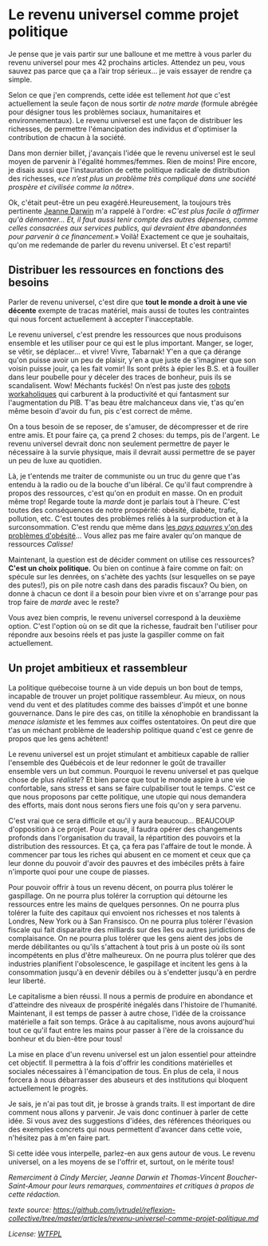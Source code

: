 # Le revenu universel comme projet politique

Je pense que je vais partir sur une balloune et me mettre à vous parler du revenu universel pour mes 42 prochains articles. Attendez un peu, vous sauvez pas parce que ça a l’air trop sérieux... je vais essayer de rendre ça simple.

Selon ce que j'en comprends, cette idée est tellement *hot* que c'est actuellement la seule façon de nous sortir *de notre marde* (formule abrégée pour désigner tous les problèmes sociaux, humanitaires et environnementaux). Le revenu universel est une façon de distribuer les richesses, de permettre l'émancipation des individus et d'optimiser la contribution de chacun à la société.

Dans mon dernier billet, j'avançais l'idée que le revenu universel est le seul moyen de parvenir à l'égalité hommes/femmes. Rien de moins! Pire encore, je disais aussi que l'instauration de cette politique radicale de distribution des richesses, «*ce n’est plus un problème très compliqué dans une société prospère et civilisée comme la nôtre*».

Ok, c'était peut-être un peu exagéré.Heureusement, la toujours très pertinente [Jeanne Darwin](https://jeanneemard.wordpress.com/) m'a rappelé à l'ordre: «*C'est plus facile à affirmer qu'à démontrer... Et, il faut aussi tenir compte des autres dépenses, comme celles consacrées aux services publics, qui devraient être abandonnées pour parvenir à ce financement.*» Voilà! Exactement ce que je souhaitais, qu'on me redemande de parler du revenu universel. Et c'est reparti!

## Distribuer les ressources en fonctions des besoins

Parler de revenu universel, c'est dire que **tout le monde a droit à une vie décente** exempte de tracas matériel, mais aussi de toutes les contraintes qui nous forcent actuellement à accepter l'inacceptable.

Le revenu universel, c'est prendre les ressources que nous produisons ensemble et les utiliser pour ce qui est le plus important. Manger, se loger, se vêtir, se déplacer... et vivre! Vivre, Tabarnak! Y'en a que ça dérange qu'on puisse avoir un peu de plaisir, y'en a que juste de s'imaginer que son voisin puisse jouir, ça les fait vomir! Ils sont prêts à épier les B.S. et à fouiller dans leur poubelle pour y déceler des traces de bonheur, puis ils se scandalisent. Wow! Méchants fuckés! On n’est pas juste des [robots workaholiques](https://fr.wikipedia.org/wiki/Bourreau_de_travail) qui carburent à la productivité et qui fantasment sur l'augmentation du PIB. T'as beau être malchanceux dans vie, t'as qu'en même besoin d'avoir du fun, pis c'est correct de même.

On a tous besoin de se reposer, de s'amuser, de décompresser et de rire entre amis. Et pour faire ça, ça prend 2 choses: du temps, pis de l'argent. Le revenu universel devrait donc non seulement permettre de payer le nécessaire à la survie physique, mais il devrait aussi permettre de se payer un peu de luxe au quotidien.

Là, je t'entends me traiter de communiste ou un truc du genre que t'as entendu à la radio ou de la bouche d'un libéral. Ce qu'il faut comprendre à propos des ressources, c'est qu'on en produit en masse. On en produit même trop! Regarde toute la *marde* dont je parlais tout à l'heure. C'est toutes des conséquences de notre prospérité: obésité, diabète, trafic, pollution, etc. C'est toutes des problèmes reliés à la surproduction et à la surconsommation. C'est rendu que même dans [les *pays pauvres* y'on des problèmes d'obésité](http://www.fao.org/Focus/F/obesity/obes2.htm)... Vous allez pas me faire avaler qu'on manque de ressources *Calisse!*

Maintenant, la question est de décider comment on utilise ces ressources? **C'est un choix politique.** Ou bien on continue à faire comme on fait: on spécule sur les denrées, on s'achète des yachts (sur lesquelles on se paye des putes!), pis on pile notre cash dans des paradis fiscaux? Ou bien, on donne à chacun ce dont il a besoin pour bien vivre et on s'arrange pour pas trop faire de *marde* avec le reste?

Vous avez bien compris, le revenu universel correspond à la deuxième option. C'est l'option où on se dit que la richesse, faudrait ben l'utiliser pour répondre aux besoins réels et pas juste la gaspiller comme on fait actuellement.

## Un projet ambitieux et rassembleur

La politique québecoise tourne à un vide depuis un bon bout de temps, incapable de trouver un projet politique rassembleur. Au mieux, on nous vend du vent et des platitudes comme des baisses d'impôt et une bonne gouvernance. Dans le pire des cas, on titille la xénophobie en brandissant la *menace islamiste* et les femmes aux coiffes ostentatoires. On peut dire que t'as un méchant problème de leadership politique quand c'est ce genre de propos que les gens achètent!

Le revenu universel est un projet stimulant et ambitieux capable de rallier l'ensemble des Québécois et de leur redonner le goût de travailler ensemble vers un but commun. Pourquoi le revenu universel et pas quelque chose de plus *réaliste*? Et bien parce que tout le monde aspire à une vie confortable, sans stress et sans se faire culpabiliser tout le temps. C'est ce que nous proposons par cette politique, une utopie qui nous demandera des efforts, mais dont nous serons fiers une fois qu'on y sera parvenu.

C'est vrai que ce sera difficile et qu'il y aura beaucoup... BEAUCOUP d'opposition à ce projet. Pour cause, il faudra opérer des changements profonds dans l'organisation du travail, la répartition des pouvoirs et la distribution des ressources.  Et ça, ça fera pas l'affaire de tout le monde. À commencer par tous les riches qui abusent en ce moment et ceux que ça leur donne du pouvoir d'avoir des pauvres et des imbéciles prêts à faire n'importe quoi pour une coupe de piasses.

Pour pouvoir offrir à tous un revenu décent, on pourra plus tolérer le gaspillage. On ne pourra plus tolérer la corruption qui détourne les ressources entre les mains de quelques personnes. On ne pourra plus tolérer la fuite des capitaux qui envoient nos richesses et nos talents à Londres, New York ou à San Fransisco. On ne pourra plus tolérer l'évasion fiscale qui fait disparaitre des milliards sur des îles ou autres juridictions de complaisance. On ne pourra plus tolérer que les gens aient des jobs de merde débilitantes ou qu'ils s'attachent à tout pris à un poste où ils sont incompétents en plus d'être malheureux. On ne pourra plus tolérer que des industries planifient l'obsolescence, le gaspillage et incitent les gens à la consommation jusqu'à en devenir débiles ou à s'endetter jusqu'à en perdre leur liberté.

Le capitalisme a bien réussi. Il nous a permis de produire en abondance et d'atteindre des niveaux de prospérité inégalés dans l'histoire de l'humanité. Maintenant, il est temps de passer à autre chose, l'idée de la croissance matérielle a fait son temps. Grâce à au capitalisme, nous avons aujourd'hui tout ce qu'il faut entre les mains pour passer à l'ère de la croissance du bonheur et du bien-être pour tous!

La mise en place d'un revenu universel est un jalon essentiel pour atteindre cet objectif. Il permettra à la fois d'offrir les conditions matérielles et sociales nécessaires à l'émancipation de tous. En plus de cela, il nous forcera à nous débarrasser des abuseurs et des institutions qui bloquent actuellement le progrès.

Je sais, je n'ai pas tout dit, je brosse à grands traits. Il est important de dire comment nous allons y parvenir. Je vais donc continuer à parler de cette idée. Si vous avez des suggestions d'idées, des références théoriques ou des exemples concrets qui nous permettent d'avancer dans cette voie, n'hésitez pas à m'en faire part.

Si cette idée vous interpelle, parlez-en aux gens autour de vous. Le revenu universel, on a les moyens de se l'offrir et, surtout, on le mérite tous!

*Remerciment à Cindy Mercier, Jeanne Darwin et Thomas-Vincent Boucher-Saint-Amour pour leurs remarques, commentaires et critiques à propos de cette rédaction.*

*texte source: https://github.com/jvtrudel/reflexion-collective/tree/master/articles/revenu-universel-comme-projet-politique.md*

*License: [WTFPL](http://www.wtfpl.net/)*
